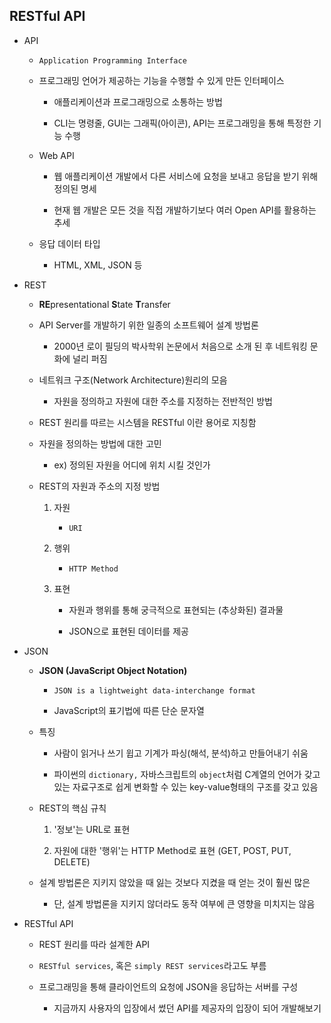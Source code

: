 ## RESTful API

* API
  
  * `Application Programming Interface`
  
  * 프로그래밍 언어가 제공하는 기능을 수행할 수 있게 만든 인터페이스
    
    * 애플리케이션과 프로그래밍으로 소통하는 방법
    
    * CLI는 명령줄, GUI는 그래픽(아이콘), API는 프로그래밍을 통해 특정한 기능 수행
  
  * Web API
    
    * 웹 애플리케이션 개발에서 다른 서비스에 요청을 보내고 응답을 받기 위해 정의된 명세
    
    * 현재 웹 개발은 모든 것을 직접 개발하기보다 여러 Open API를 활용하는 추세
  
  * 응답 데이터 타입
    
    * HTML, XML, JSON 등

* REST
  
  * **RE**presentational **S**tate **T**ransfer
  
  * API Server를 개발하기 위한 일종의 소프트웨어 설계 방법론
    
    * 2000년 로이 필딩의 박사학위 논문에서 처음으로 소개 된 후 네트워킹 문화에 널리 퍼짐
  
  * 네트워크 구조(Network Architecture)원리의 모음
    
    * 자원을 정의하고 자원에 대한 주소를 지정하는 전반적인 방법
  
  * REST 원리를 따르는 시스템을 RESTful 이란 용어로 지칭함
  
  * 자원을 정의하는 방법에 대한 고민
    
    * ex) 정의된 자원을 어디에 위치 시킬 것인가
  
  * REST의 자원과 주소의 지정 방법
    
    1. 자원
       
       * `URI`
    
    2. 행위
       
       * `HTTP Method`
    
    3. 표현
       
       * 자원과 행위를 통해 궁극적으로 표현되는 (추상화된) 결과물
       
       * JSON으로 표현된 데이터를 제공

* JSON
  
  * **JSON (JavaScript Object Notation)**
    
    * `JSON is a lightweight data-interchange format`
    
    * JavaScript의 표기법에 따른 단순 문자열
  
  * 특징
    
    * 사람이 읽거나 쓰기 윕고 기계가 파싱(해석, 분석)하고 만들어내기 쉬움
    
    * 파이썬의 `dictionary,` 자바스크립트의 `object`처럼 C계열의 언어가 갖고 있는 자료구조로 쉽게 변화할 수 있는 key-value형태의 구조를 갖고 있음
  
  * REST의 핵심 규칙
    
    1. '정보'는 URL로 표현
    
    2. 자원에 대한 '행위'는 HTTP Method로 표현 (GET, POST, PUT, DELETE)
  
  * 설계 방법론은 지키지 않았을 때 잃는 것보다 지켰을 때 얻는 것이 훨씬 많은
    
    * 단, 설계 방법론을 지키지 않더라도 동작 여부에 큰 영향을 미치지는 않음

* RESTful API
  
  * REST 원리를 따라 설계한 API
  
  * `RESTful services`, 혹은 `simply REST services`라고도 부름
  
  * 프로그래밍을 통해 클라이언트의 요청에 JSON을 응답하는 서버를 구성
    
    * 지금까지 사용자의 입장에서 썼던 API를 제공자의 입장이 되어 개발해보기
